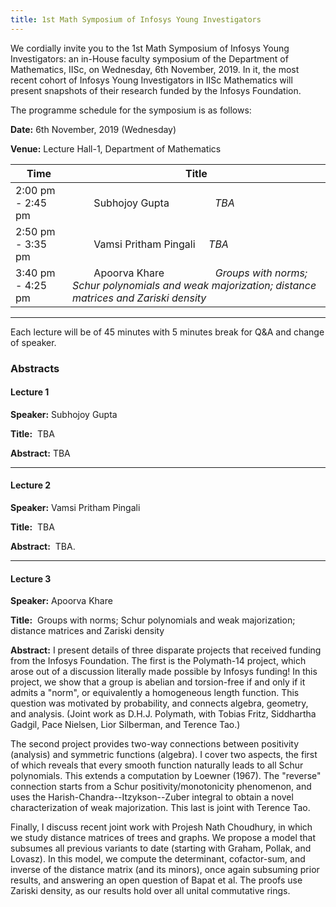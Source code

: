 ```yaml
---
title: 1st Math Symposium of Infosys Young Investigators
---
```

We cordially invite you to the 1st Math Symposium of Infosys
Young Investigators: an in-House faculty symposium of the
Department of Mathematics, IISc, on Wednesday, 6th November,
2019. In it, the most recent cohort of Infosys Young Investigators
in IISc Mathematics will present snapshots of their research 
funded by the Infosys Foundation.


The programme schedule for the symposium is as follows:

__Date:__     6th November, 2019 (Wednesday)

__Venue:__  Lecture Hall-1, Department of Mathematics




Time   |  Title
--- | ---
2:00 pm - 2:45 pm  |   &nbsp; &nbsp; &nbsp; &nbsp;  Subhojoy Gupta &nbsp; &nbsp; &nbsp; &nbsp; &nbsp; &nbsp; &nbsp; &nbsp;  _TBA_
2:50 pm - 3:35 pm  |   &nbsp; &nbsp; &nbsp; &nbsp;  Vamsi Pritham Pingali   &nbsp; &nbsp; _TBA_
3:40 pm - 4:25 pm  |   &nbsp; &nbsp; &nbsp; &nbsp;  Apoorva Khare  &nbsp; &nbsp; &nbsp; &nbsp; &nbsp; &nbsp; &nbsp; &nbsp; &nbsp; _Groups with norms; Schur polynomials and weak majorization; distance matrices and Zariski density_


---

Each lecture will be of 45 minutes with 5 minutes break for Q&A and change of speaker.

### Abstracts

#### Lecture 1 ​

__Speaker:__ Subhojoy Gupta

__Title:__ ​ TBA

__Abstract:__ TBA

---

#### Lecture 2​

__Speaker:__ Vamsi Pritham Pingali

__Title:__ ​ TBA

__Abstract:__ ​ TBA.

---

#### Lecture 3​

__Speaker:__ Apoorva Khare

__Title:__ ​ Groups with norms; Schur polynomials and weak majorization; distance matrices and Zariski density

__Abstract:__ I present details of three disparate projects that received
funding from the Infosys Foundation. The first is the Polymath-14 project,
which arose out of a discussion literally made possible by Infosys funding!
In this project, we show that a group is abelian and torsion-free if and
only if it admits a "norm", or equivalently a homogeneous length function.
This question was motivated by probability, and connects algebra, geometry,
and analysis. (Joint work as D.H.J. Polymath, with Tobias Fritz, Siddhartha
Gadgil, Pace Nielsen, Lior Silberman, and Terence Tao.)

The second project provides two-way connections between positivity (analysis)
and symmetric functions (algebra). I cover two aspects, the first of which
reveals that every smooth function naturally leads to all Schur polynomials.
This extends a computation by Loewner (1967). The "reverse" connection starts
from a Schur positivity/monotonicity phenomenon, and uses the
Harish-Chandra--Itzykson--Zuber integral to obtain a novel characterization
of weak majorization. This last is joint with Terence Tao.

Finally, I discuss recent joint work with Projesh Nath Choudhury, in which
we study distance matrices of trees and graphs. We propose a model that
subsumes all previous variants to date (starting with Graham, Pollak, and
Lovasz). In this model, we compute the determinant, cofactor-sum, and
inverse of the distance matrix (and its minors), once again subsuming prior
results, and answering an open question of Bapat et al. The proofs use
Zariski density, as our results hold over all unital commutative rings.

